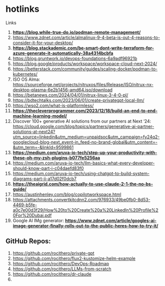 # hotlinks
Links


1. **https://blog.while-true-do.io/podman-remote-management/**
2. https://www.zdnet.com/article/almalinux-9-4-beta-is-out-4-reasons-to-consider-it-for-your-desktop/
3. **https://blog.stackademic.com/be-smart-dont-write-terraform-for-azure-generate-it-automatically-38a4314bcbfa**
4. https://blog.gruntwork.io/devops-foundations-6a9adf96921b
5. https://blog.google/products/workspace/workspace-cloud-next-2024/
6. https://betterstack.com/community/guides/scaling-docker/podman-to-kubernetes/
7. ISO OS Alma: https://sourceforge.net/projects/nitruxos/files/Release/ISO/nitrux-nx-desktop-plasma-6e2b1456-amd64.iso/download
8. https://betanews.com/2024/04/01/nitrux-linux-3-4-0-pl/
9. https://bdtechtalks.com/2023/06/01/create-privategpt-local-llm/
10. https://wso2.com/what-is-platformless/
11. **https://thecleverprogrammer.com/2023/12/18/build-an-end-to-end-machine-learning-model/**
12. Discover 100+ generative AI solutions from our partners at Next ‘24: https://cloud.google.com/blog/topics/partners/generative-ai-partner-solutions-at-next24?utm_source=linkedin&utm_medium=unpaidsoc&utm_campaign=fy24q2-googlecloud-blog-next_event-in_feed-no-brand-global&utm_content=-&utm_term=-&linkId=9599861
13. **https://medium.com/aruva-io-tech/step-up-your-productivity-with-these-oh-my-zsh-plugins-b077fe5256aa**
14. https://medium.com/aruva-io-tech/llm-basics-what-every-developer-should-know-part-i-c04daefd83f0
15. https://medium.com/aruva-io-tech/using-chatgpt-to-build-system-diagrams-part-ii-a17d02f0dcb7
16. **https://theaigrid.com/how-actually-to-use-claude-2-1-the-no-bs-guide/**
17. https://austinhenley.com/blog/copilotworkspace.html
18. https://attachments.convertkitcdnn2.com/976933/49be0fb0-8d53-4469-b5fe-a0c7e00d3f29/How%20to%20Create%20a%20LinkedIn%20Profile%20For%20Dubai.pdf
19. Google AI IMg generator: **https://www.zdnet.com/article/googles-ai-image-generator-finally-rolls-out-to-the-public-heres-how-to-try-it/** 


## GitHub Repos:
1. https://github.com/rocithero/private-gpt
2. https://github.com/rocithero/flux2-kustomize-helm-example
3. https://github.com/rocithero/DevOps-Roadmap
4. https://github.com/rocithero/LLMs-from-scratch
5. https://github.com/rocithero/dr-claude
6. 

